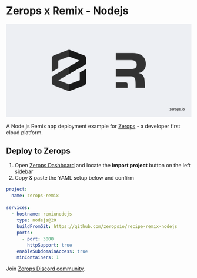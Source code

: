 # Zerops x Remix - Nodejs

![Header Image](header.png)

A Node.js Remix app deployment example for [Zerops](https://zerops.io) - a developer first cloud platform.

## Deploy to Zerops

1. Open [Zerops Dashboard](https://app.zerops.io/dashboard/projects) and locate the **import project** button on the left sidebar
2. Copy & paste the YAML setup below and confirm

```yaml
project:
  name: zerops-remix

services:
  - hostname: remixnodejs
    type: nodejs@20
    buildFromGit: https://github.com/zeropsio/recipe-remix-nodejs
    ports:
      - port: 3000
        httpSupport: true
    enableSubdomainAccess: true
    minContainers: 1
```

Join [Zerops Discord community](https://discord.com/invite/WDvCZ54).
